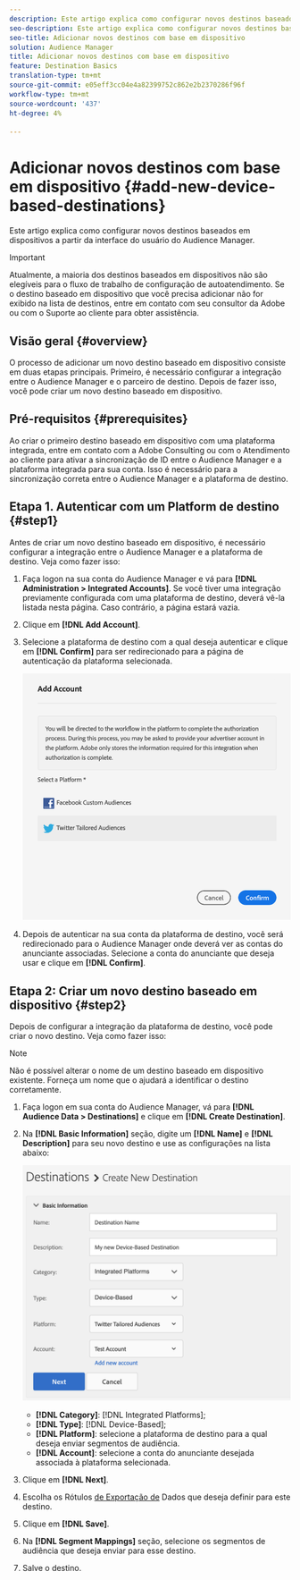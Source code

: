 ```yaml
---
description: Este artigo explica como configurar novos destinos baseados em dispositivos a partir da interface do usuário do Audience Manager.
seo-description: Este artigo explica como configurar novos destinos baseados em dispositivos a partir da interface do usuário do Audience Manager.
seo-title: Adicionar novos destinos com base em dispositivo
solution: Audience Manager
title: Adicionar novos destinos com base em dispositivo
feature: Destination Basics
translation-type: tm+mt
source-git-commit: e05eff3cc04e4a82399752c862e2b2370286f96f
workflow-type: tm+mt
source-wordcount: '437'
ht-degree: 4%

---
```



# Adicionar novos destinos com base em dispositivo {#add-new-device-based-destinations}

Este artigo explica como configurar novos destinos baseados em dispositivos a partir da interface do usuário do Audience Manager.

>[!IMPORTANT]
>
>Atualmente, a maioria dos destinos baseados em dispositivos não são elegíveis para o fluxo de trabalho de configuração de autoatendimento. Se o destino baseado em dispositivo que você precisa adicionar não for exibido na lista de destinos, entre em contato com seu consultor da Adobe ou com o Suporte ao cliente para obter assistência.

## Visão geral {#overview}

O processo de adicionar um novo destino baseado em dispositivo consiste em duas etapas principais. Primeiro, é necessário configurar a integração entre o Audience Manager e o parceiro de destino. Depois de fazer isso, você pode criar um novo destino baseado em dispositivo.

## Pré-requisitos {#prerequisites}

Ao criar o primeiro destino baseado em dispositivo com uma plataforma integrada, entre em contato com a Adobe Consulting ou com o Atendimento ao cliente para ativar a sincronização de ID entre o Audience Manager e a plataforma integrada para sua conta. Isso é necessário para a sincronização correta entre o Audience Manager e a plataforma de destino.

## Etapa 1. Autenticar com um Platform de destino {#step1}

Antes de criar um novo destino baseado em dispositivo, é necessário configurar a integração entre o Audience Manager e a plataforma de destino. Veja como fazer isso:

1. Faça logon na sua conta do Audience Manager e vá para **[!DNL Administration > Integrated Accounts]**. Se você tiver uma integração previamente configurada com uma plataforma de destino, deverá vê-la listada nesta página. Caso contrário, a página estará vazia.
1. Clique em **[!DNL Add Account]**.
1. Selecione a plataforma de destino com a qual deseja autenticar e clique em **[!DNL Confirm]** para ser redirecionado para a página de autenticação da plataforma selecionada.

   ![plataformas integradas](assets/dbd-integrated-platforms.png)

1. Depois de autenticar na sua conta da plataforma de destino, você será redirecionado para o Audience Manager onde deverá ver as contas do anunciante associadas. Selecione a conta do anunciante que deseja usar e clique em **[!DNL Confirm]**.

## Etapa 2: Criar um novo destino baseado em dispositivo {#step2}

Depois de configurar a integração da plataforma de destino, você pode criar o novo destino. Veja como fazer isso:

>[!NOTE]
>
>Não é possível alterar o nome de um destino baseado em dispositivo existente. Forneça um nome que o ajudará a identificar o destino corretamente.

1. Faça logon em sua conta do Audience Manager, vá para **[!DNL Audience Data > Destinations]** e clique em **[!DNL Create Destination]**.
1. Na **[!DNL Basic Information]** seção, digite um **[!DNL Name]** e **[!DNL Description]** para seu novo destino e use as configurações na lista abaixo:

   ![configuração](assets/dbd-new-basic.png)

   * **[!DNL Category]**: [!DNL Integrated Platforms];
   * **[!DNL Type]**: [!DNL Device-Based];
   * **[!DNL Platform]**: selecione a plataforma de destino para a qual deseja enviar segmentos de audiência.
   * **[!DNL Account]**: selecione a conta do anunciante desejada associada à plataforma selecionada.
1. Clique em **[!DNL Next]**.
1. Escolha os Rótulos [de Exportação de](/help/using/features/data-export-controls.md#controls-labels) Dados que deseja definir para este destino.
1. Clique em **[!DNL Save]**.
1. Na **[!DNL Segment Mappings]** seção, selecione os segmentos de audiência que deseja enviar para esse destino.
1. Salve o destino.
